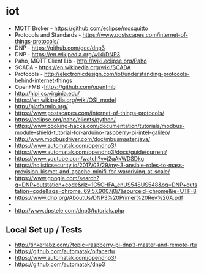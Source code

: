 # iot
* MQTT Broker - https://github.com/eclipse/mosquitto
* Protocols and Standards - https://www.postscapes.com/internet-of-things-protocols/
* DNP - https://github.com/gec/dnp3
* DNP - https://en.wikipedia.org/wiki/DNP3
* Paho, MQTT Client Lib - http://wiki.eclipse.org/Paho
* SCADA - https://en.wikipedia.org/wiki/SCADA
* Protocols - http://electronicdesign.com/iot/understanding-protocols-behind-internet-things
* OpenFMB -https://github.com/openfmb
* http://hipi.cs.virginia.edu/
* https://en.wikipedia.org/wiki/OSI_model
* http://platformio.org/
* https://www.postscapes.com/internet-of-things-protocols/
* https://eclipse.org/paho/clients/python/
* https://www.cooking-hacks.com/documentation/tutorials/modbus-module-shield-tutorial-for-arduino-raspberry-pi-intel-galileo/
* http://www.modbusdriver.com/doc/mbusmaster.java/
* https://www.automatak.com/opendnp3/
* https://www.automatak.com/opendnp3/docs/guide/current/
* https://www.youtube.com/watch?v=j2qAkWDSDkg
* https://holisticsecurity.io/2017/03/29/my-3-ansible-roles-to-mass-provision-kismet-and-apache-minifi-for-wardriving-at-scale/
* https://www.google.com/search?q=DNP+outstation+code&rlz=1C5CHFA_enUS548US548&oq=DNP+outstation+code&aqs=chrome..69i57.9007j0j7&sourceid=chrome&ie=UTF-8
* https://www.dnp.org/AboutUs/DNP3%20Primer%20Rev%20A.pdf
* 
* http://www.dpstele.com/dnp3/tutorials.php

## Local Set up / Tests
* http://tinkerlabz.com/?topic=raspberry-pi-dnp3-master-and-remote-rtu
* https://github.com/automatak/pifacertu
* https://www.automatak.com/opendnp3/
* https://github.com/automatak/dnp3
